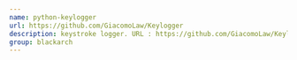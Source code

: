 ```yaml
---
name: python-keylogger
url: https://github.com/GiacomoLaw/Keylogger
description: keystroke logger. URL : https://github.com/GiacomoLaw/Keylogger Groups : blackarch blackarch-keylogger
group: blackarch
---
```

